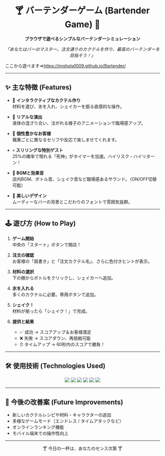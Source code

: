 <div align="center">

# 🍸 バーテンダーゲーム (Bartender Game) 🍹  
**ブラウザで遊べるシンプルなバーテンダーシミュレーション**


</div>

<p align="center">
  <i>「あなたはバーのマスター。注文通りのカクテルを作り、最高のバーテンダーを目指そう！」</i>
</p>

ここから遊べます⇒https://imshota1009.github.io/Bartender/

---

## ✨ 主な特徴 (Features)

- 🍹 **インタラクティブなカクテル作り**  
  材料を選び、氷を入れ、シェイカーを振る直感的な操作。  

- 🥂 **リアルな演出**  
  液体の混ざり合い、注がれる様子のアニメーションで臨場感アップ。  

- 👤 **個性豊かなお客様**  
  職業ごとに異なるセリフや反応で楽しませてくれます。  

- 💀 **スリリングな特別ゲスト**  
  25%の確率で現れる「死神」がタイマーを加速。ハイリスク・ハイリターン！  

- 🎵 **BGMと効果音**  
  店内BGM、ボトル音、シェイク音など臨場感あるサウンド。（ON/OFF切替可能）  

- 🌃 **美しいデザイン**  
  ムーディーなバーの背景とこだわりのフォントで雰囲気抜群。  

---

## 🕹️ 遊び方 (How to Play)

1. **ゲーム開始**  
   中央の「スタート」ボタンで開店！  

2. **注文の確認**  
   お客様の「肩書き」と「注文カクテル名」、さらに色付きヒントが表示。  

3. **材料の選択**  
   下の棚からボトルをクリックし、シェイカーへ追加。  

4. **氷を入れる**  
   多くのカクテルに必要。専用ボタンで追加。  

5. **シェイク！**  
   材料が揃ったら「シェイク！」で完成。  

6. **提供と結果**  
   - ✅ 成功 → スコアアップ＆お客様満足  
   - ❌ 失敗 → スコアダウン、再挑戦可能  
   - ⏰ タイムアップ → 60秒内のスコアで勝負！  

---

## 🛠️ 使用技術 (Technologies Used)

<p align="center">
  <img src="https://img.shields.io/badge/HTML5-E34F26?style=for-the-badge&logo=html5&logoColor=white">
  <img src="https://img.shields.io/badge/CSS3-1572B6?style=for-the-badge&logo=css3&logoColor=white">
  <img src="https://img.shields.io/badge/JavaScript-ES6+-F7DF1E?style=for-the-badge&logo=javascript&logoColor=black">
  <img src="https://img.shields.io/badge/Tailwind_CSS-38B2AC?style=for-the-badge&logo=tailwind-css&logoColor=white">
  <img src="https://img.shields.io/badge/Tone.js-FF6F61?style=for-the-badge&logo=googlechrome&logoColor=white">
  <img src="https://img.shields.io/badge/Google%20Fonts-4285F4?style=for-the-badge&logo=googlefonts&logoColor=white">
</p>

---

## 🚀 今後の改善案 (Future Improvements)

- 新しいカクテルレシピや材料・キャラクターの追加  
- 多様なゲームモード（エンドレス / タイムアタックなど）  
- オンラインランキング機能  
- モバイル端末での操作性向上  

---

<div align="center">
  <p>🍸 今日の一杯は、あなたのセンス次第 🍸</p>
</div>

